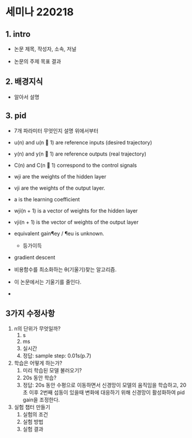 # 세미나 220218

## 1. intro

- 논문 제목, 작성자, 소속, 저널

- 논문의 주제 목표 결과

## 2. 배경지식

- 알아서 설명

## 3. pid

- 7개 파라미터 무엇인지 설명 위에서부터
- u(n) and u(n 􀀀 1) are reference inputs (desired trajectory)
- y(n) and y(n 􀀀 1) are reference outputs (real trajectory)
- C(n) and C(n 􀀀 1) correspond to the control signals
- wji are the weights of the hidden layer
- vji are the weights of the output layer.
- a is the learning coefficient
- wji(n + 1) is a vector of weights for the hidden layer
- vji(n + 1) is the vector of weights of the output layer
- equivalent gain¶ey / ¶eu is unknown.
  - 등가이득

-  gradient descent
  - 비용함수를 최소화하는 θ(기울기)찾는 알고리즘.
  - 이 논문에서는 기울기를 줄인다.
  - 

## 3가지 수정사항

1. n의 단위가 무엇일까?
   1. s
   2. ms
   3. 실시간
   4. 정답: sample step: 0.01s(p.7)
2. 학습은 어떻게 하는가?
   1. 미리 학습된 모델 불러오기?
   2. 20s 동안 학습?
   3. 정답: 20s 동안 수평으로 이동하면서 신경망이 모델의 움직임을 학습하고, 20초 이후 2번째 섭동이 있을때 변화에 대응하기 위해 신경망이 활성화하여 pid gain을 조정한다.
3. 실험 챕터 만들기
   1. 실험의 조건
   2. 실험 방법
   3. 실험 결과

